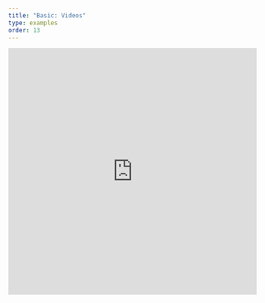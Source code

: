 ```yaml
---
title: "Basic: Videos"
type: examples
order: 13
---
```


<iframe width="100%" height="500" src="http://localhost:9000/examples/videos/" allowfullscreen="yes" frameborder="0"></iframe>
